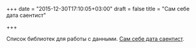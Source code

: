+++
date = "2015-12-30T17:10:05+03:00"
draft = false
title = "Сам себе дата саентист"

+++

<p>Список библиотек для работы с данными. <a href="http://www.mjhall.org/golang-data-science-libraries/">Сам себе дата саентист</a>.</p>

